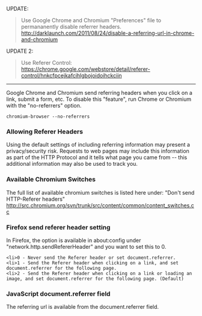 UPDATE:
> Use Google Chrome and Chromium "Preferences" file to permananently disable referrer headers. http://darklaunch.com/2011/08/24/disable-a-referring-url-in-chrome-and-chromium


UPDATE 2:
> Use Referer Control: https://chrome.google.com/webstore/detail/referer-control/hnkcfpcejkafcihlgbojoidoihckciin


---

Google Chrome and Chromium send referring headers when you click on a link, submit a form, etc. To disable this "feature", run Chrome or Chromium with the "no-referrers" option.
```
chromium-browser --no-referrers
```
### Allowing Referer Headers
Using the default settings of including referring information may present a privacy/security risk. Requests to web pages may include this information as part of the HTTP Protocol and it tells what page you came from -- this additional information may also be used to track you.

### Available Chromium Switches
The full list of available chromium switches is listed here under: "Don't send HTTP-Referer headers"
http://src.chromium.org/svn/trunk/src/content/common/content_switches.cc


### Firefox send referer header setting
In Firefox, the option is available in about:config under "network.http.sendRefererHeader" and you want to set this to 0.


    <li>0 - Never send the Referer header or set document.referrer.
    <li>1 - Send the Referer header when clicking on a link, and set document.referrer for the following page.
    <li>2 - Send the Referer header when clicking on a link or loading an image, and set document.referrer for the following page. (Default)


### JavaScript document.referrer field
The referring url is available from the document.referrer field.